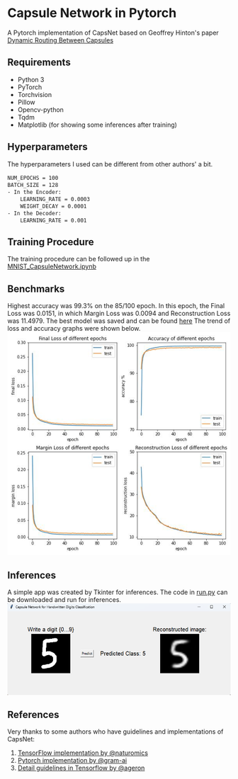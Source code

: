 # Capsule Network in Pytorch

A Pytorch implementation of CapsNet based on Geoffrey Hinton's paper [Dynamic Routing Between Capsules](https://arxiv.org/abs/1710.09829)

## Requirements
- Python 3
- PyTorch
- Torchvision
- Pillow
- Opencv-python
- Tqdm 
- Matplotlib (for showing some inferences after training)

## Hyperparameters
The hyperparameters I used can be different from other authors' a bit. 
```
NUM_EPOCHS = 100
BATCH_SIZE = 128
- In the Encoder:
    LEARNING_RATE = 0.0003
    WEIGHT_DECAY = 0.0001
- In the Decoder:
    LEARNING_RATE = 0.001
```

## Training Procedure
The training procedure can be followed up in the [MNIST_CapsuleNetwork.ipynb](https://github.com/HoangPham3003/Capsule-Network-in-Pytorch/blob/main/MNIST_CapsuleNetwork.ipynb)


## Benchmarks
Highest accuracy was 99.3% on the 85/100 epoch.
In this epoch, the Final Loss was 0.0151, in which Margin Loss was 0.0094 and Reconstruction Loss was 11.4979.
The best model was saved and can be found [here](https://github.com/HoangPham3003/Capsule-Network-in-Pytorch/tree/main/model)
The trend of loss and accuracy graphs were shown below.
![result_plot](plot/result_plot.jpg)

## Inferences
A simple app was created by Tkinter for inferences.
The code in [run.py](https://github.com/HoangPham3003/Capsule-Network-in-Pytorch/blob/main/app.py) can be downloaded and run for inferences.
![result_infer](plot/infer.png)

## References
Very thanks to some authors who have guidelines and implementations of CapsNet:
1. [TensorFlow implementation by @naturomics](https://github.com/naturomics/CapsNet-Tensorflow)
2. [Pytorch implementation by @gram-ai](https://github.com/gram-ai/capsule-networks)
3. [Detail guidelines in Tensorflow by @ageron](https://github.com/ageron/handson-ml/blob/master/extra_capsnets.ipynb)